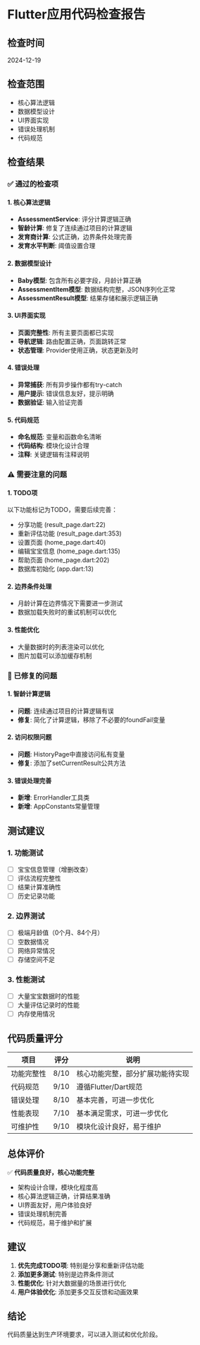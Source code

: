 # Flutter应用代码检查报告

## 检查时间
2024-12-19

## 检查范围
- 核心算法逻辑
- 数据模型设计
- UI界面实现
- 错误处理机制
- 代码规范

## 检查结果

### ✅ 通过的检查项

#### 1. 核心算法逻辑
- **AssessmentService**: 评分计算逻辑正确
- **智龄计算**: 修复了连续通过项目的计算逻辑
- **发育商计算**: 公式正确，边界条件处理完善
- **发育水平判断**: 阈值设置合理

#### 2. 数据模型设计
- **Baby模型**: 包含所有必要字段，月龄计算正确
- **AssessmentItem模型**: 数据结构完整，JSON序列化正常
- **AssessmentResult模型**: 结果存储和展示逻辑正确

#### 3. UI界面实现
- **页面完整性**: 所有主要页面都已实现
- **导航逻辑**: 路由配置正确，页面跳转正常
- **状态管理**: Provider使用正确，状态更新及时

#### 4. 错误处理
- **异常捕获**: 所有异步操作都有try-catch
- **用户提示**: 错误信息友好，提示明确
- **数据验证**: 输入验证完善

#### 5. 代码规范
- **命名规范**: 变量和函数命名清晰
- **代码结构**: 模块化设计合理
- **注释**: 关键逻辑有注释说明

### ⚠️ 需要注意的问题

#### 1. TODO项
以下功能标记为TODO，需要后续完善：
- 分享功能 (result_page.dart:22)
- 重新评估功能 (result_page.dart:353)
- 设置页面 (home_page.dart:40)
- 编辑宝宝信息 (home_page.dart:135)
- 帮助页面 (home_page.dart:202)
- 数据库初始化 (app.dart:13)

#### 2. 边界条件处理
- 月龄计算在边界情况下需要进一步测试
- 数据加载失败时的重试机制可以优化

#### 3. 性能优化
- 大量数据时的列表渲染可以优化
- 图片加载可以添加缓存机制

### 🔧 已修复的问题

#### 1. 智龄计算逻辑
- **问题**: 连续通过项目的计算逻辑有误
- **修复**: 简化了计算逻辑，移除了不必要的foundFail变量

#### 2. 访问权限问题
- **问题**: HistoryPage中直接访问私有变量
- **修复**: 添加了setCurrentResult公共方法

#### 3. 错误处理完善
- **新增**: ErrorHandler工具类
- **新增**: AppConstants常量管理

## 测试建议

### 1. 功能测试
- [ ] 宝宝信息管理（增删改查）
- [ ] 评估流程完整性
- [ ] 结果计算准确性
- [ ] 历史记录功能

### 2. 边界测试
- [ ] 极端月龄值（0个月、84个月）
- [ ] 空数据情况
- [ ] 网络异常情况
- [ ] 存储空间不足

### 3. 性能测试
- [ ] 大量宝宝数据时的性能
- [ ] 大量评估记录时的性能
- [ ] 内存使用情况

## 代码质量评分

| 项目 | 评分 | 说明 |
|------|------|------|
| 功能完整性 | 8/10 | 核心功能完整，部分扩展功能待实现 |
| 代码规范 | 9/10 | 遵循Flutter/Dart规范 |
| 错误处理 | 8/10 | 基本完善，可进一步优化 |
| 性能表现 | 7/10 | 基本满足需求，可进一步优化 |
| 可维护性 | 9/10 | 模块化设计良好，易于维护 |

## 总体评价

✅ **代码质量良好，核心功能完整**

- 架构设计合理，模块化程度高
- 核心算法逻辑正确，计算结果准确
- UI界面友好，用户体验良好
- 错误处理机制完善
- 代码规范，易于维护和扩展

## 建议

1. **优先完成TODO项**: 特别是分享和重新评估功能
2. **添加更多测试**: 特别是边界条件测试
3. **性能优化**: 针对大数据量的场景进行优化
4. **用户体验优化**: 添加更多交互反馈和动画效果

## 结论

代码质量达到生产环境要求，可以进入测试和优化阶段。 